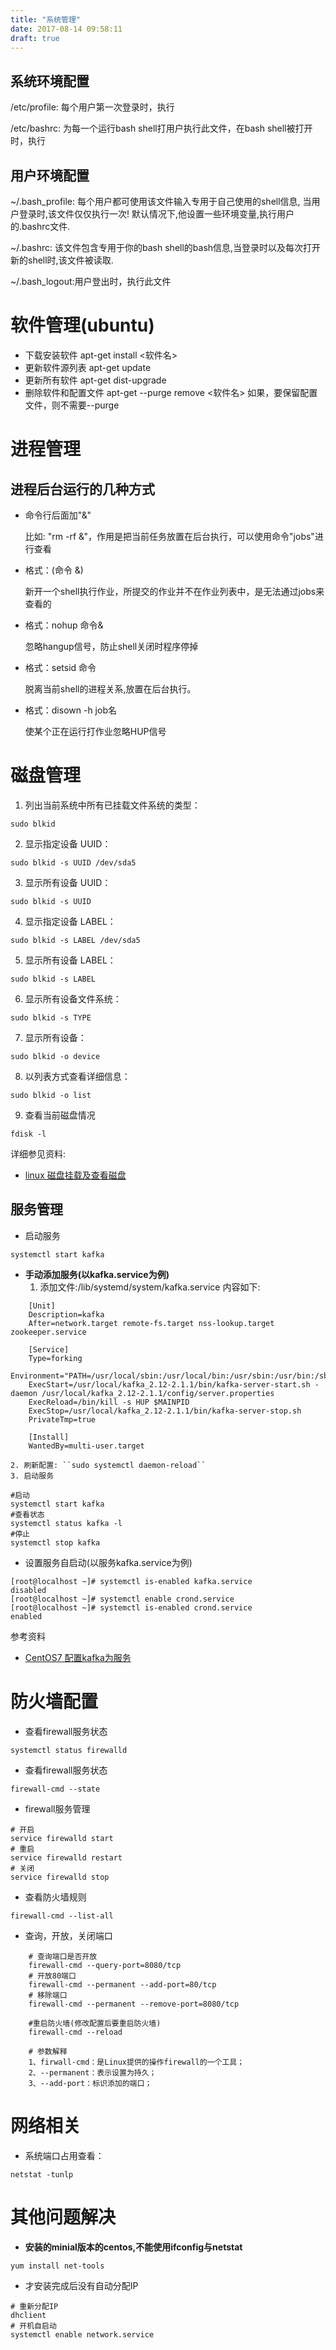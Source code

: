 ```yaml
---
title: "系统管理"
date: 2017-08-14 09:58:11
draft: true
---
```


## 系统环境配置

/etc/profile: 每个用户第一次登录时，执行

/etc/bashrc: 为每一个运行bash shell打用户执行此文件，在bash shell被打开时，执行

## 用户环境配置

~/.bash_profile: 每个用户都可使用该文件输入专用于自己使用的shell信息, 当用户登录时,该文件仅仅执行一次! 默认情况下,他设置一些环境变量,执行用户的.bashrc文件. 

~/.bashrc: 该文件包含专用于你的bash shell的bash信息,当登录时以及每次打开新的shell时,该文件被读取.

~/.bash_logout:用户登出时，执行此文件
 
# 软件管理(ubuntu)

* 下载安装软件 apt-get install <软件名>
* 更新软件源列表 apt-get update
* 更新所有软件 apt-get dist-upgrade
* 删除软件和配置文件 apt-get --purge remove <软件名> 如果，要保留配置文件，则不需要--purge

# 进程管理

## 进程后台运行的几种方式

* 命令行后面加"&"

  比如: "rm -rf &"，作用是把当前任务放置在后台执行，可以使用命令"jobs"进行查看

* 格式：(命令 &)

  新开一个shell执行作业，所提交的作业并不在作业列表中，是无法通过jobs来查看的

* 格式：nohup 命令&

  忽略hangup信号，防止shell关闭时程序停掉

* 格式：setsid 命令

  脱离当前shell的进程关系,放置在后台执行。

* 格式：disown -h job名

  使某个正在运行打作业忽略HUP信号
  
# 磁盘管理
1. 列出当前系统中所有已挂载文件系统的类型：
```
sudo blkid
```

2. 显示指定设备 UUID：
```
sudo blkid -s UUID /dev/sda5
```

3. 显示所有设备 UUID：
```
sudo blkid -s UUID
```

4. 显示指定设备 LABEL：
```
sudo blkid -s LABEL /dev/sda5
```

5. 显示所有设备 LABEL：
```
sudo blkid -s LABEL
```

6. 显示所有设备文件系统：
```
sudo blkid -s TYPE
```

7. 显示所有设备：
````
sudo blkid -o device
````

8. 以列表方式查看详细信息：
```
sudo blkid -o list
```

9. 查看当前磁盘情况
```
fdisk -l
```

详细参见资料:
* [linux 磁盘挂载及查看磁盘](https://www.cnblogs.com/mangoVic/p/7161548.html)

## 服务管理
* 启动服务
```
systemctl start kafka
```

* **手动添加服务(以kafka.service为例)**
	1. 添加文件:/lib/systemd/system/kafka.service 内容如下:
````
	[Unit]
	Description=kafka
	After=network.target remote-fs.target nss-lookup.target zookeeper.service
	 
	[Service]
	Type=forking
	Environment="PATH=/usr/local/sbin:/usr/local/bin:/usr/sbin:/usr/bin:/sbin:/bin:/usr/local/jdk1.8.0_201/bin"
	ExecStart=/usr/local/kafka_2.12-2.1.1/bin/kafka-server-start.sh -daemon /usr/local/kafka_2.12-2.1.1/config/server.properties
	ExecReload=/bin/kill -s HUP $MAINPID
	ExecStop=/usr/local/kafka_2.12-2.1.1/bin/kafka-server-stop.sh
	PrivateTmp=true
	 
	[Install]
	WantedBy=multi-user.target
````
	2. 刷新配置: ``sudo systemctl daemon-reload``
	3. 启动服务
````
#启动
systemctl start kafka
#查看状态
systemctl status kafka -l
#停止
systemctl stop kafka
````

* 设置服务自启动(以服务kafka.service为例)
````
[root@localhost ~]# systemctl is-enabled kafka.service
disabled
[root@localhost ~]# systemctl enable crond.service
[root@localhost ~]# systemctl is-enabled crond.service
enabled
````
参考资料
* [CentOS7 配置kafka为服务](https://blog.csdn.net/yeshengming2/article/details/88848071)

# 防火墙配置
* 查看firewall服务状态
````
systemctl status firewalld
````
* 查看firewall服务状态
````
firewall-cmd --state
````
* firewall服务管理
````
# 开启
service firewalld start
# 重启
service firewalld restart
# 关闭
service firewalld stop
````
* 查看防火墙规则
````
firewall-cmd --list-all 
````
* 查询，开放，关闭端口
````
	# 查询端口是否开放
	firewall-cmd --query-port=8080/tcp
	# 开放80端口
	firewall-cmd --permanent --add-port=80/tcp
	# 移除端口
	firewall-cmd --permanent --remove-port=8080/tcp
	
	#重启防火墙(修改配置后要重启防火墙)
	firewall-cmd --reload
	
	# 参数解释
	1、firwall-cmd：是Linux提供的操作firewall的一个工具；
	2、--permanent：表示设置为持久；
	3、--add-port：标识添加的端口；
````
# 网络相关
* 系统端口占用查看：
````
netstat -tunlp
````

# 其他问题解决
* **安装的minial版本的centos,不能使用ifconfig与netstat**
````
yum install net-tools
````
* 才安装完成后没有自动分配IP
````
# 重新分配IP
dhclient
# 开机自启动
systemctl enable network.service
````